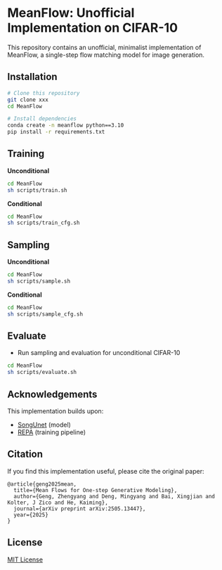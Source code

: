 # MeanFlow: Unofficial Implementation on CIFAR-10

This repository contains an unofficial, minimalist implementation of MeanFlow, a single-step flow matching model for image generation.

## Installation

```bash
# Clone this repository
git clone xxx
cd MeanFlow

# Install dependencies
conda create -n meanflow python==3.10
pip install -r requirements.txt
```



## Training 

**Unconditional**
```bash
cd MeanFlow
sh scripts/train.sh
```
**Conditional**
```bash
cd MeanFlow
sh scripts/train_cfg.sh
```
## Sampling
**Unconditional**
```bash
cd MeanFlow
sh scripts/sample.sh
```
**Conditional**
```bash
cd MeanFlow
sh scripts/sample_cfg.sh
```

## Evaluate
- Run sampling and evaluation for unconditional CIFAR-10
```bash
cd MeanFlow
sh scripts/evaluate.sh
```

## Acknowledgements

This implementation builds upon:
- [SongUnet](https://github.com/NVlabs/edm/blob/main/training/networks.py) (model)
- [REPA](https://github.com/sihyun-yu/REPA/tree/main) (training pipeline)

## Citation
If you find this implementation useful, please cite the original paper:
```
@article{geng2025mean,
  title={Mean Flows for One-step Generative Modeling},
  author={Geng, Zhengyang and Deng, Mingyang and Bai, Xingjian and Kolter, J Zico and He, Kaiming},
  journal={arXiv preprint arXiv:2505.13447},
  year={2025}
}
```
## License

[MIT License](LICENSE)
